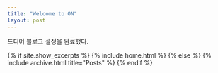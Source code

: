 ```yaml
---
title: "Welcome to ON"
layout: post
---
```


드디어 블로그 설정을 완료했다.


{% if site.show_excerpts %}
  {% include home.html %}
{% else %}
  {% include archive.html title="Posts" %}
{% endif %}